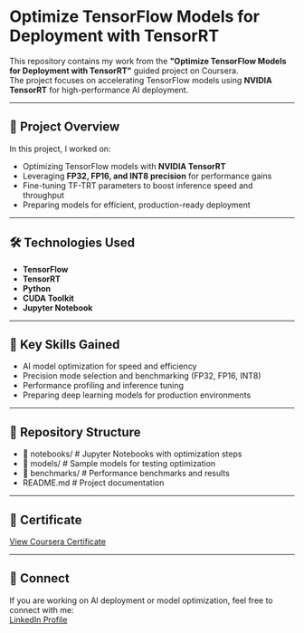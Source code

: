 # Optimize TensorFlow Models for Deployment with TensorRT  

This repository contains my work from the **"Optimize TensorFlow Models for Deployment with TensorRT"** guided project on Coursera.  
The project focuses on accelerating TensorFlow models using **NVIDIA TensorRT** for high-performance AI deployment.  

---

## 📌 Project Overview  
In this project, I worked on:  
- Optimizing TensorFlow models with **NVIDIA TensorRT**  
- Leveraging **FP32, FP16, and INT8 precision** for performance gains  
- Fine-tuning TF-TRT parameters to boost inference speed and throughput  
- Preparing models for efficient, production-ready deployment  

---

## 🛠 Technologies Used  
- **TensorFlow**  
- **TensorRT**  
- **Python**  
- **CUDA Toolkit**  
- **Jupyter Notebook**  

---

## 🚀 Key Skills Gained  
- AI model optimization for speed and efficiency  
- Precision mode selection and benchmarking (FP32, FP16, INT8)  
- Performance profiling and inference tuning  
- Preparing deep learning models for production environments  

---

## 📂 Repository Structure  
- 📁 notebooks/ # Jupyter Notebooks with optimization steps
- 📁 models/ # Sample models for testing optimization
- 📁 benchmarks/ # Performance benchmarks and results
- README.md # Project documentation

---

## 📜 Certificate  
[View Coursera Certificate](#https://coursera.org/share/0ae4fa0395600c39e1430a9e92884dd4)  <!-- Replace # with the actual certificate link -->

---

## 🤝 Connect  
If you are working on AI deployment or model optimization, feel free to connect with me:  
[LinkedIn Profile](#https://www.linkedin.com/in/palaniappan-yeagappan/)
